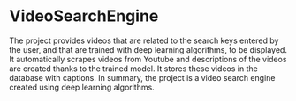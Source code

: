 # VideoSearchEngine
The project provides videos that are related to the search keys entered by the user, and that are trained with deep learning algorithms, to be displayed. It automatically scrapes videos from Youtube and descriptions of the videos are created thanks to the trained model. It stores these videos in the database with captions. In summary, the project is a video search engine created using deep learning algorithms.
